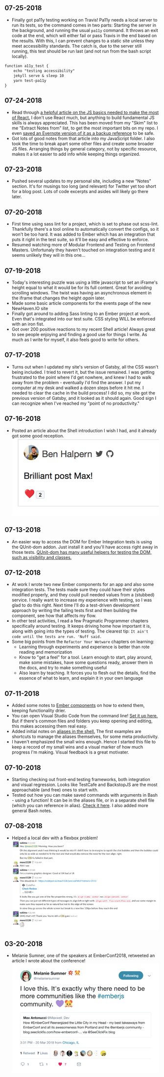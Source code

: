 ## 07-25-2018

* Finally got pa11y testing working on Travis! Pa11y needs a local server to run its tests, so the command comes in two parts: Starting the server in the background, and running the usual `pa11y` command. It throws an exit code at the end, which will either fail or pass Travis in the end based on the results. With this, I can prevent changes to a static site unless they meet accessibility standards. The catch is, due to the server still running, this test should be run last (and not run from the bash script locally).

```
function a11y_test {
    echo "testing accessibility"
    jekyll serve & sleep 10
    yarn test-pa11y
}
```

## 07-24-2018

* Read through [a helpful article on the JS basics needed to make the most of React.](https://www.robinwieruch.de/javascript-fundamentals-react-requirements/#react-javascript) I don't use React much, but anything to build fundamental JS skills is always appreciated. This has been moved from my "Skim" list to me "Extract Notes from" list, to get the most important bits on my repo. I even [saved an Evernote version of it as a backup reference](https://www.evernote.com/shard/s268/sh/4bc948c6-8066-4dea-90b2-ed7b46efe0c5/94a241a004e052048e9c2eb92814e65a) to be safe.
* Got lots of good notes from that article into my JavaScript folder. I also took the time to break apart some other files and create some broader JS files. Arranging things by general category, not by specific resource, makes it a lot easier to add info while keeping things organized.

## 07-23-2018

* Pushed several updates to my personal site, including a new "Notes" section. It's for musings too long (and relevant) for Twitter yet too short for a blog post. Lots of code excerpts and asides will likely go there later.

## 07-20-2018

* First time using sass lint for a project, which is set to phase out scss-lint. Thankfully there's a tool online to automatically convert the configs, so it won't be too hard. It was added to Ember which has an integration that puts it right in the test suite, so it'll be easy and effective to enforce.
* Resumed watching more of Modular Frontend and Testing on Frontend Masters. Unfortunaly they haven't touched on integration testing and it seems unlikely they will in this one...

## 07-19-2018

* Today's interesting puzzle was using a little javascript to set an iFrame's height equal to what it would be for its full content. Great for avoiding scrolling windows. The twist was having an asynchronous element in the iframe that changes the height _again_ later.
* Made some basic article components for the events page of the new NewHaven.IO site
* Finally got around to adding Sass linting to an Ember project at work. Even that's integrated into our test suite. CSS styling WILL be enforced with an iron fist.
* Got over 200 positive reactions to my recent Shell article! Always great to see people enjoying and finding a good use for things I write. As much as I write for myself, it also feels good to write for others.

## 07-17-2018

* Turns out when I updated my site's version of Gatsby, all the CSS wasn't being included. I tried to revert it, but the issue remained. I was getting frustrated to the point where I'd get nowhere, and knew I had to walk away from the problem - eventually I'd find the answer. I put my computer at my desk and walked a dozen steps before it hit me. I needed to clear the cache in the build process! I did so, my site got the previous version of Gatsby, and it looked as it should again. Good sign I can recognize when I've reached my "point of no productivity."

## 07-16-2018

* Posted an article about the Shell introduction I wish I had, and it already got some good reception. ![](./smallWinImages/shell_post_comment.png)

## 07-13-2018

* An easier way to access the DOM for Ember Integration tests is using the QUnit-dom addon. Just install it and you'll have access right away in those tests. [QUnit-dom has many useful helpers for testing the DOM, such as visibility and classes.](https://github.com/simplabs/qunit-dom/blob/master/API.md)

## 07-12-2018

* At work I wrote two new Ember components for an app and also some integration tests. The tests made sure they could have their styles modified properly, and they could pull needed values from a (stubbed) service. I really want to increase my experience with testing, so I was glad to do this right. Next time I'll do a test-driven development approach by writing the failing tests first and then building the component, see how that affects my flow.
* In other test activities, I read a few Pragmatic Programmer chapters specifically around testing. It keeps driving home how important it is, along with going into the types of testing. The clearest tip: `It ain't code until the tests are run. 'Nuff said.`
* Some big points from the `Refactor Your Wetware` chapters on learning:
  * Learning through experiments and experience is better than rote reading and memorization
  * Know to "get a feel" for a tool. Learn enough to start, play around, make some mistakes, have some questions ready, answer them in the docs, and try to make something useful
  * Also learn by teaching. It forces you to flesh out the details, find the essence of what to learn, and explain it in your own language

## 07-11-2018

* Added some notes to [Ember components](./../JavaScript/Ember/Components.md#component-extending) on how to extend them, keeping functionality drier.
* You can open Visual Studio Code from the command line! [Set it up here.](https://code.visualstudio.com/docs/setup/mac) But if there's common files and folders you keep opening and editing, this makes accessing them real easy.
* Added initial notes on [aliases in the shell.](./../Programming/bash.md#managing-aliases) The first examples are shortcuts to manage the aliases themselves, for some meta productivity.
* I haven't emphasized the small wins enough. Hence I started this file to keep a record of my small wins and a visual marker of how much progress I'm making. Visual feedback is a great motivater.

## 07-10-2018

* Starting checking out front-end testing frameworks, both integration and visual regression. Looks like TestCafe and BackstopJS are the most approachable (and free) ones to start with.
* Tested out how you can make saved commands with arguments in Bash - using a function! It can be in the aliases file, or in a separate shell file (which you can reference in alias). [Check it here](./../Programming/bash.md). I also added more general Bash notes.

## 07-08-2018

* Helped a local dev with a flexbox problem! ![](./smallWinImages/flexbox_help.png)

## 03-20-2018

* Melanie Sumner, one of the speakers at EmberConf2018, retweeted an article I wrote about the conference! ![](./smallWinImages/melanie_tweet.png)

